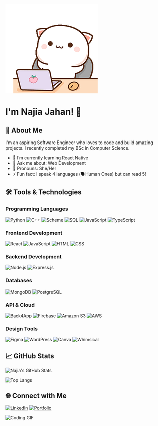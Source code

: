 ![cover](./cover2.gif)
# I'm Najia Jahan! 👋

## 🚀 About Me

I'm an aspiring Software Engineer who loves to code and build amazing projects. I recently completed my BSc in Computer Science.

- 🌱 I’m currently learning React Native
- 💬 Ask me about: Web Development
- 👧 Pronouns: She/Her
- ⚡ Fun fact: I speak 4 languages (🗣️Human Ones) but can read 5!

## 🛠️ Tools & Technologies

### Programming Languages

![Python](https://img.shields.io/badge/Python-3776AB?style=for-the-badge&logo=python&logoColor=white)
![C++](https://img.shields.io/badge/C++-00599C?style=for-the-badge&logo=c%2B%2B&logoColor=white)
![Scheme](https://img.shields.io/badge/Scheme-4E7A06?style=for-the-badge&logo=scheme&logoColor=white)
![SQL](https://img.shields.io/badge/SQL-336791?style=for-the-badge&logo=postgresql&logoColor=white)
![JavaScript](https://img.shields.io/badge/JavaScript-323330?style=for-the-badge&logo=javascript&logoColor=F7DF1E)
![TypeScript](https://img.shields.io/badge/TypeScript-007ACC?style=for-the-badge&logo=typescript&logoColor=white)

### Frontend Development

![React](https://img.shields.io/badge/React-20232A?style=for-the-badge&logo=react&logoColor=61DAFB)
![JavaScript](https://img.shields.io/badge/JavaScript-323330?style=for-the-badge&logo=javascript&logoColor=F7DF1E)
![HTML](https://img.shields.io/badge/HTML-E34F26?style=for-the-badge&logo=html5&logoColor=white)
![CSS](https://img.shields.io/badge/CSS-1572B6?style=for-the-badge&logo=css3&logoColor=white)

### Backend Development

![Node.js](https://img.shields.io/badge/Node.js-339933?style=for-the-badge&logo=nodedotjs&logoColor=white)
![Express.js](https://img.shields.io/badge/Express.js-000000?style=for-the-badge&logo=express&logoColor=white)


### Databases

![MongoDB](https://img.shields.io/badge/MongoDB-4EA94B?style=for-the-badge&logo=mongodb&logoColor=white)
![PostgreSQL](https://img.shields.io/badge/PostgreSQL-336791?style=for-the-badge&logo=postgresql&logoColor=white)

### API & Cloud

![Back4App](https://img.shields.io/badge/Back4App-0C136D?style=for-the-badge&logo=back4app&logoColor=white)
![Firebase](https://img.shields.io/badge/Firebase-FFCA28?style=for-the-badge&logo=firebase&logoColor=black)
![Amazon S3](https://img.shields.io/badge/Amazon_S3-569A31?style=for-the-badge&logo=amazon-s3&logoColor=white)
![AWS](https://img.shields.io/badge/AWS-232F3E?style=for-the-badge&logo=amazon-aws&logoColor=white)

### Design Tools

![Figma](https://img.shields.io/badge/Figma-F24E1E?style=for-the-badge&logo=figma&logoColor=white)
![WordPress](https://img.shields.io/badge/WordPress-21759B?style=for-the-badge&logo=wordpress&logoColor=white)
![Canva](https://img.shields.io/badge/Canva-00C4CC?style=for-the-badge&logo=canva&logoColor=white)
![Whimsical](https://img.shields.io/badge/Whimsical-EC4899?style=for-the-badge&logo=whimsical&logoColor=white)



## 📈 GitHub Stats

![Najia's GitHub Stats](https://github-readme-stats.vercel.app/api?username=najia096&show_icons=true&theme=radical)

![Top Langs](https://github-readme-stats.vercel.app/api/top-langs/?username=najia096&layout=compact&theme=radical)

## 🌐 Connect with Me

[![LinkedIn](https://img.shields.io/badge/LinkedIn-0077B5?style=for-the-badge&logo=linkedin&logoColor=white)](https://www.linkedin.com/in/najia-jahan-40ba11175/)
[![Portfolio](https://img.shields.io/badge/Portfolio-FF5722?style=for-the-badge)](https://najia096.github.io/)

![Coding GIF](https://your-coding-gif-url.com/coding.gif)
